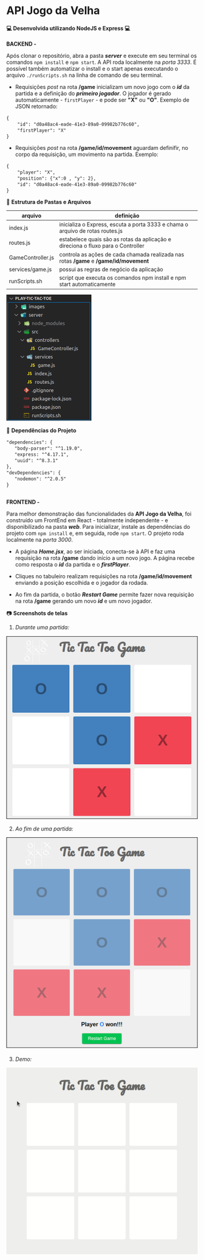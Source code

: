 # API Jogo da Velha

#### :computer: Desenvolvida utilizando NodeJS e Express  :computer:

**BACKEND -**


Após clonar o repositório, abra a pasta ***server*** e execute em seu terminal os comandos ```npm install``` e ```npm start```. A API roda localmente na *porta 3333*. É possível também automatizar o install e o start apenas executando o arquivo ```./runScripts.sh``` na linha de comando de seu terminal.


- Requisições *post* na rota **/game** inicializam um novo jogo com o ***id*** da partida e a definição do ***primeiro jogador***. O jogador é gerado automaticamente - ```firstPlayer``` - e pode ser **"X"** ou **"O"**. Exemplo de JSON retornado:

```
{
    "id": "d0a48ac4-eade-41e3-89a0-09982b776c60",
    "firstPlayer": "X"
}
```


- Requisições *post* na rota **/game/id/movement** aguardam definifir, no corpo da requisição, um movimento na partida. Exemplo:
```
{
    "player": "X",
    "position": {"x":0 , "y": 2},
    "id": "d0a48ac4-eade-41e3-89a0-09982b776c60"
}
```

:open_file_folder: **Estrutura de Pastas e Arquivos**

arquivo | definição
------------ | -------------
index.js | inicializa o Express, escuta a porta 3333 e chama o arquivo de rotas routes.js
routes.js| estabelece quais são as rotas da aplicação e direciona o fluxo para o Controller
GameController.js| controla as ações de cada chamada realizada nas rotas **/game** e **/game/id/movement**
services/game.js| possui as regras de negócio da aplicação
runScripts.sh | script que executa os comandos npm install e npm start automaticamente

![](/images/api-folders.png)

:wrench: **Dependências do Projeto**
```
"dependencies": {
   "body-parser": "^1.19.0",
   "express: "^4.17.1",
   "uuid": "^8.3.1"
},
"devDependencies": {
   "nodemon": "^2.0.5"
}
```
##

**FRONTEND -**

Para melhor demonstração das funcionalidades da **API Jogo da Velha**, foi construído um FrontEnd em React - totalmente independente - e disponibilizado na pasta ***web***. Para inicializar, instale as dependências do projeto com ```npm install``` e, em seguida, rode ```npm start```. O projeto roda localmente na *porta 3000*.

- A página ***Home.jsx***, ao ser iniciada, conecta-se à API e faz uma requisição na rota **/game** dando início a um novo jogo. A página recebe como resposta o ***id*** da partida e o ***firstPlayer***.

- Cliques no tabuleiro realizam requisições na rota **/game/id/movement** enviando a posição escolhida e o jogador da rodada.

- Ao fim da partida, o botão ***Restart Game*** permite fazer nova requisição na rota **/game** gerando um novo ***id*** e um novo jogador.

:camera: **Screenshots de telas**

1. *Durante uma partida:*
<p align="center"><img src="/images/game01.png"></p>

2. *Ao fim de uma partida:*
<p align="center"><img src="/images/game02.png"></p>

3. *Demo:*
<p align="center"><img src="/images/demo.gif"></p>



